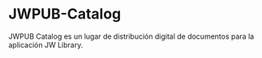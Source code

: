 # JWPUB-Catalog
JWPUB Catalog es un lugar de distribución digital de documentos para la aplicación JW Library.
